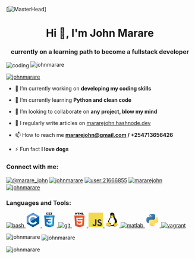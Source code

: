 [![MasterHead](https://encrypted-tbn0.gstatic.com/images?q=tbn:ANd9GcS9fl0E-2Mxc1blbGSXX0UqrXGhH-a7PhrtVw&usqp=CAU)]
<h1 align="center">Hi 👋, I'm John Marare</h1>
<h3 align="center">currently on a learning path to become a fullstack developer</h3>
<img align="center" alt="coding" width="400" src="https://cdn.dribbble.com/users/1162077/screenshots/3848914/programmer.gif"

<p align="left"> <img src="https://komarev.com/ghpvc/?username=johnmarare&label=Profile%20views&color=0e75b6&style=flat" alt="johnmarare" /> </p>

<p align="left"> <a href="https://github.com/ryo-ma/github-profile-trophy"><img src="https://github-profile-trophy.vercel.app/?username=johnmarare" alt="johnmarare" /></a> </p>

- 🔭 I’m currently working on **developing my coding skills**

- 🌱 I’m currently learning **Python and clean code**

- 👯 I’m looking to collaborate on **any project, blow my mind**

- 📝 I regularly write articles on [mararejohn.hashnode.dev](mararejohn.hashnode.dev)

- 📫 How to reach me **mararejohn@gmail.com / +254713656426**

- ⚡ Fun fact **I love dogs**

<h3 align="left">Connect with me:</h3>
<p align="left">
<a href="https://twitter.com/@marare_john" target="blank"><img align="center" src="https://raw.githubusercontent.com/rahuldkjain/github-profile-readme-generator/master/src/images/icons/Social/twitter.svg" alt="@marare_john" height="30" width="40" /></a>
<a href="https://linkedin.com/in/johnmarare" target="blank"><img align="center" src="https://raw.githubusercontent.com/rahuldkjain/github-profile-readme-generator/master/src/images/icons/Social/linked-in-alt.svg" alt="johnmarare" height="30" width="40" /></a>
<a href="https://stackoverflow.com/users/user:21666855" target="blank"><img align="center" src="https://raw.githubusercontent.com/rahuldkjain/github-profile-readme-generator/master/src/images/icons/Social/stack-overflow.svg" alt="user:21666855" height="30" width="40" /></a>
<a href="https://fb.com/mararejohn" target="blank"><img align="center" src="https://raw.githubusercontent.com/rahuldkjain/github-profile-readme-generator/master/src/images/icons/Social/facebook.svg" alt="mararejohn" height="30" width="40" /></a>
<a href="https://hashnode.com/johnmarare" target="blank"><img align="center" src="https://raw.githubusercontent.com/rahuldkjain/github-profile-readme-generator/master/src/images/icons/Social/hashnode.svg" alt="johnmarare" height="30" width="40" /></a>
</p>

<h3 align="left">Languages and Tools:</h3>
<p align="left"> <a href="https://www.gnu.org/software/bash/" target="_blank" rel="noreferrer"> <img src="https://www.vectorlogo.zone/logos/gnu_bash/gnu_bash-icon.svg" alt="bash" width="40" height="40"/> </a> <a href="https://www.cprogramming.com/" target="_blank" rel="noreferrer"> <img src="https://raw.githubusercontent.com/devicons/devicon/master/icons/c/c-original.svg" alt="c" width="40" height="40"/> </a> <a href="https://www.w3schools.com/css/" target="_blank" rel="noreferrer"> <img src="https://raw.githubusercontent.com/devicons/devicon/master/icons/css3/css3-original-wordmark.svg" alt="css3" width="40" height="40"/> </a> <a href="https://git-scm.com/" target="_blank" rel="noreferrer"> <img src="https://www.vectorlogo.zone/logos/git-scm/git-scm-icon.svg" alt="git" width="40" height="40"/> </a> <a href="https://www.w3.org/html/" target="_blank" rel="noreferrer"> <img src="https://raw.githubusercontent.com/devicons/devicon/master/icons/html5/html5-original-wordmark.svg" alt="html5" width="40" height="40"/> </a> <a href="https://developer.mozilla.org/en-US/docs/Web/JavaScript" target="_blank" rel="noreferrer"> <img src="https://raw.githubusercontent.com/devicons/devicon/master/icons/javascript/javascript-original.svg" alt="javascript" width="40" height="40"/> </a> <a href="https://www.linux.org/" target="_blank" rel="noreferrer"> <img src="https://raw.githubusercontent.com/devicons/devicon/master/icons/linux/linux-original.svg" alt="linux" width="40" height="40"/> </a> <a href="https://www.mathworks.com/" target="_blank" rel="noreferrer"> <img src="https://upload.wikimedia.org/wikipedia/commons/2/21/Matlab_Logo.png" alt="matlab" width="40" height="40"/> </a> <a href="https://www.python.org" target="_blank" rel="noreferrer"> <img src="https://raw.githubusercontent.com/devicons/devicon/master/icons/python/python-original.svg" alt="python" width="40" height="40"/> </a> <a href="https://www.vagrantup.com/" target="_blank" rel="noreferrer"> <img src="https://www.vectorlogo.zone/logos/vagrantup/vagrantup-icon.svg" alt="vagrant" width="40" height="40"/> </a> </p>

<p><img align="left" src="https://github-readme-stats.vercel.app/api/top-langs?username=johnmarare&show_icons=true&locale=en&layout=compact" alt="johnmarare" /></p>

<p>&nbsp;<img align="center" src="https://github-readme-stats.vercel.app/api?username=johnmarare&show_icons=true&locale=en" alt="johnmarare" /></p>

<p><img align="center" src="https://github-readme-streak-stats.herokuapp.com/?user=johnmarare&" alt="johnmarare" /></p>
